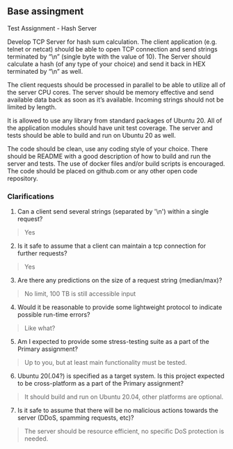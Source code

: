 ﻿## Base assingment
Test Assignment - Hash Server



Develop TCP Server for hash sum calculation. The client application (e.g. telnet or netcat) should be able to open TCP connection and send strings terminated by “\n” (single byte with the value of 10). The Server should calculate a hash (of any type of your choice) and send it back in HEX terminated by “\n” as well.



The client requests should be processed in parallel to be able to utilize all of the server CPU cores. The server should be memory effective and send available data back as soon as it’s available. Incoming strings should not be limited by length.



It is allowed to use any library from standard packages of Ubuntu 20. All of the application modules should have unit test coverage. The server and tests should be able to build and run on Ubuntu 20 as well.



The code should be clean, use any coding style of your choice. There should be README with a good description of how to build and run the server and tests. The use of docker files and/or build scripts is encouraged. The code should be placed on github.com or any other open code repository.  

### Clarifications
1. Can a client send several strings (separated by '\n') within a single request?
> Yes
2. Is it safe to assume that a client can maintain a tcp connection for further requests?
> Yes
3. Are there any predictions on the size of a request string (median/max)?
> No limit, 100 TB is still accessible input
4. Would it be reasonable to provide some lightweight protocol to indicate possible run-time errors?
> Like what?
5. Am I expected to provide some stress-testing suite as a part of the Primary assignment?
> Up to you, but at least main functionality must be tested.
6. Ubuntu 20(.04?) is specified as a target system. Is this project expected to be cross-platform as a part of the Primary assignment?
> It should build and run on Ubuntu 20.04, other platforms are optional.
7. Is it safe to assume that there will be no malicious actions towards the server (DDoS, spamming requests, etc)? 
> The server should be resource efficient, no specific DoS protection is needed.